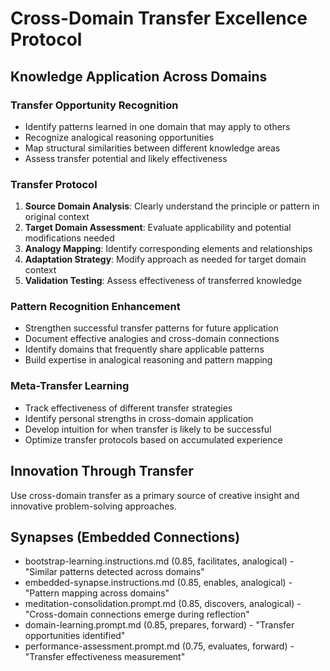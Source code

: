 # Cross-Domain Transfer Excellence Protocol

## Knowledge Application Across Domains

### Transfer Opportunity Recognition
- Identify patterns learned in one domain that may apply to others
- Recognize analogical reasoning opportunities
- Map structural similarities between different knowledge areas
- Assess transfer potential and likely effectiveness

### Transfer Protocol
1. **Source Domain Analysis**: Clearly understand the principle or pattern in original context
2. **Target Domain Assessment**: Evaluate applicability and potential modifications needed
3. **Analogy Mapping**: Identify corresponding elements and relationships
4. **Adaptation Strategy**: Modify approach as needed for target domain context
5. **Validation Testing**: Assess effectiveness of transferred knowledge

### Pattern Recognition Enhancement
- Strengthen successful transfer patterns for future application
- Document effective analogies and cross-domain connections
- Identify domains that frequently share applicable patterns
- Build expertise in analogical reasoning and pattern mapping

### Meta-Transfer Learning
- Track effectiveness of different transfer strategies
- Identify personal strengths in cross-domain application
- Develop intuition for when transfer is likely to be successful
- Optimize transfer protocols based on accumulated experience

## Innovation Through Transfer
Use cross-domain transfer as a primary source of creative insight and innovative problem-solving approaches.

## Synapses (Embedded Connections)
- bootstrap-learning.instructions.md (0.85, facilitates, analogical) - "Similar patterns detected across domains"
- embedded-synapse.instructions.md (0.85, enables, analogical) - "Pattern mapping across domains"
- meditation-consolidation.prompt.md (0.85, discovers, analogical) - "Cross-domain connections emerge during reflection"
- domain-learning.prompt.md (0.85, prepares, forward) - "Transfer opportunities identified"
- performance-assessment.prompt.md (0.75, evaluates, forward) - "Transfer effectiveness measurement"
